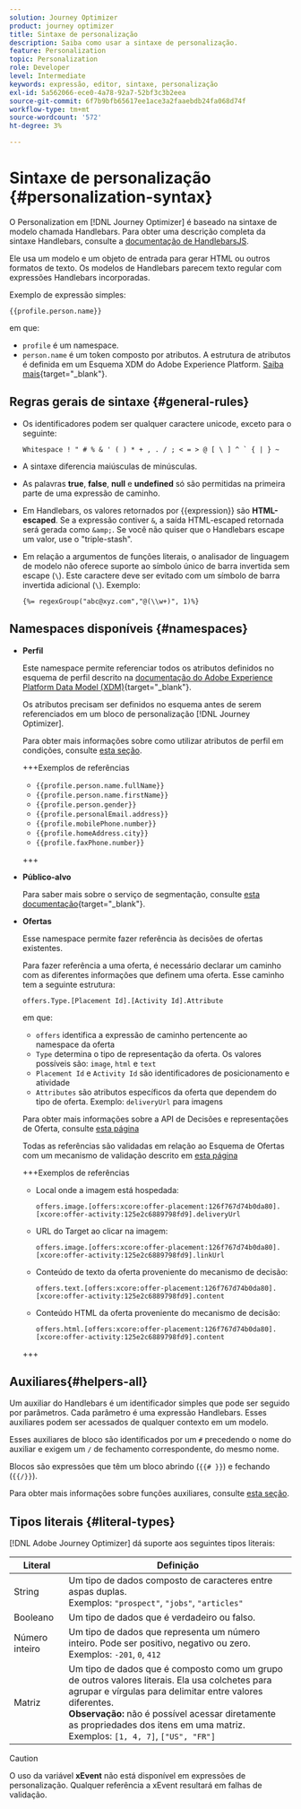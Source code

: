 ```yaml
---
solution: Journey Optimizer
product: journey optimizer
title: Sintaxe de personalização
description: Saiba como usar a sintaxe de personalização.
feature: Personalization
topic: Personalization
role: Developer
level: Intermediate
keywords: expressão, editor, sintaxe, personalização
exl-id: 5a562066-ece0-4a78-92a7-52bf3c3b2eea
source-git-commit: 6f7b9bfb65617ee1ace3a2faaebdb24fa068d74f
workflow-type: tm+mt
source-wordcount: '572'
ht-degree: 3%

---
```


# Sintaxe de personalização {#personalization-syntax}

O Personalization em [!DNL Journey Optimizer] é baseado na sintaxe de modelo chamada Handlebars. Para obter uma descrição completa da sintaxe Handlebars, consulte a [documentação de HandlebarsJS](https://handlebarsjs.com/).

Ele usa um modelo e um objeto de entrada para gerar HTML ou outros formatos de texto. Os modelos de Handlebars parecem texto regular com expressões Handlebars incorporadas.

Exemplo de expressão simples:

`{{profile.person.name}}`

em que:

* `profile` é um namespace.
* `person.name` é um token composto por atributos. A estrutura de atributos é definida em um Esquema XDM do Adobe Experience Platform. [Saiba mais](https://experienceleague.adobe.com/docs/experience-platform/xdm/home.html?lang=pt-BR){target="_blank"}.

## Regras gerais de sintaxe {#general-rules}

* Os identificadores podem ser qualquer caractere unicode, exceto para o seguinte:

  ```
  Whitespace ! " # % & ' ( ) * + , . / ; < = > @ [ \ ] ^ ` { | } ~
  ```

* A sintaxe diferencia maiúsculas de minúsculas.

* As palavras **true**, **false**, **null** e **undefined** só são permitidas na primeira parte de uma expressão de caminho.

* Em Handlebars, os valores retornados por {{expression}} são **HTML-escaped**. Se a expressão contiver `&`, a saída HTML-escaped retornada será gerada como `&amp;`. Se você não quiser que o Handlebars escape um valor, use o &quot;triple-stash&quot;.

* Em relação a argumentos de funções literais, o analisador de linguagem de modelo não oferece suporte ao símbolo único de barra invertida sem escape (`\`). Este caractere deve ser evitado com um símbolo de barra invertida adicional (`\`). Exemplo:

  `{%= regexGroup("abc@xyz.com","@(\\w+)", 1)%}`

## Namespaces disponíveis {#namespaces}

* **Perfil**

  Este namespace permite referenciar todos os atributos definidos no esquema de perfil descrito na [documentação do Adobe Experience Platform Data Model (XDM)](https://experienceleague.adobe.com/docs/experience-platform/xdm/home.html?lang=pt-BR){target="_blank"}.

  Os atributos precisam ser definidos no esquema antes de serem referenciados em um bloco de personalização [!DNL Journey Optimizer].

  Para obter mais informações sobre como utilizar atributos de perfil em condições, consulte [esta seção](functions/helpers.md#if-function).

  +++Exemplos de referências

   * `{{profile.person.name.fullName}}`
   * `{{profile.person.name.firstName}}`
   * `{{profile.person.gender}}`
   * `{{profile.personalEmail.address}}`
   * `{{profile.mobilePhone.number}}`
   * `{{profile.homeAddress.city}}`
   * `{{profile.faxPhone.number}}`

  +++

* **Público-alvo**

  Para saber mais sobre o serviço de segmentação, consulte [esta documentação](https://experienceleague.adobe.com/docs/experience-platform/segmentation/home.html?lang=pt-BR){target="_blank"}.

* **Ofertas**

  Esse namespace permite fazer referência às decisões de ofertas existentes.

  Para fazer referência a uma oferta, é necessário declarar um caminho com as diferentes informações que definem uma oferta. Esse caminho tem a seguinte estrutura:

  `offers.Type.[Placement Id].[Activity Id].Attribute`

  em que:

   * `offers` identifica a expressão de caminho pertencente ao namespace da oferta
   * `Type` determina o tipo de representação da oferta. Os valores possíveis são: `image`, `html` e `text`
   * `Placement Id` e `Activity Id` são identificadores de posicionamento e atividade
   * `Attributes` são atributos específicos da oferta que dependem do tipo de oferta. Exemplo: `deliveryUrl` para imagens

  Para obter mais informações sobre a API de Decisões e representações de Oferta, consulte [esta página](../offers/api-reference/offer-delivery-api/decisioning-api.md)

  Todas as referências são validadas em relação ao Esquema de Ofertas com um mecanismo de validação descrito em [esta página](../personalization/personalization-build-expressions.md)

  +++Exemplos de referências

   * Local onde a imagem está hospedada:

     `offers.image.[offers:xcore:offer-placement:126f767d74b0da80].[xcore:offer-activity:125e2c6889798fd9].deliveryUrl`

   * URL do Target ao clicar na imagem:

     `offers.image.[offers:xcore:offer-placement:126f767d74b0da80].[xcore:offer-activity:125e2c6889798fd9].linkUrl`

   * Conteúdo de texto da oferta proveniente do mecanismo de decisão:

     `offers.text.[offers:xcore:offer-placement:126f767d74b0da80].[xcore:offer-activity:125e2c6889798fd9].content`

   * Conteúdo HTML da oferta proveniente do mecanismo de decisão:

     `offers.html.[offers:xcore:offer-placement:126f767d74b0da80].[xcore:offer-activity:125e2c6889798fd9].content`

  +++

## Auxiliares{#helpers-all}

Um auxiliar do Handlebars é um identificador simples que pode ser seguido por parâmetros. Cada parâmetro é uma expressão Handlebars. Esses auxiliares podem ser acessados de qualquer contexto em um modelo.

Esses auxiliares de bloco são identificados por um `#` precedendo o nome do auxiliar e exigem um `/` de fechamento correspondente, do mesmo nome.

Blocos são expressões que têm um bloco abrindo (`{{# }}`) e fechando (`{{/}}`).

Para obter mais informações sobre funções auxiliares, consulte [esta seção](functions/helpers.md).

## Tipos literais {#literal-types}

[!DNL Adobe Journey Optimizer] dá suporte aos seguintes tipos literais:

| Literal | Definição |
| ------- | ---------- |
| String | Um tipo de dados composto de caracteres entre aspas duplas. <br>Exemplos: `"prospect"`, `"jobs"`, `"articles"` |
| Booleano | Um tipo de dados que é verdadeiro ou falso. |
| Número inteiro | Um tipo de dados que representa um número inteiro. Pode ser positivo, negativo ou zero. <br>Exemplos: `-201`, `0`, `412` |
| Matriz | Um tipo de dados que é composto como um grupo de outros valores literais. Ela usa colchetes para agrupar e vírgulas para delimitar entre valores diferentes. <br> **Observação:** não é possível acessar diretamente as propriedades dos itens em uma matriz. <br> Exemplos: `[1, 4, 7]`, `["US", "FR"]` |

>[!CAUTION]
>
>O uso da variável **xEvent** não está disponível em expressões de personalização. Qualquer referência a xEvent resultará em falhas de validação.
